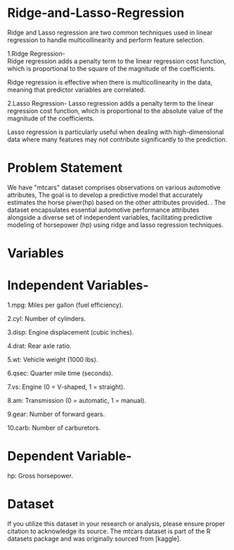 # Ridge-and-Lasso-Regression
Ridge and Lasso regression are two common techniques used in linear regression to handle multicollinearity and perform feature selection.

1.Ridge Regression-  
Ridge regression adds a penalty term to the linear regression cost function, which is proportional to the square of the magnitude of the coefficients. 

Ridge regression is effective when there is multicollinearity in the data, meaning that predictor variables are correlated.

2.Lasso Regression-
Lasso regression adds a penalty term to the linear regression cost function, which is proportional to the absolute value of the magnitude of the coefficients. 

Lasso regression is particularly useful when dealing with high-dimensional data where many features may not contribute significantly to the prediction. 

# Problem Statement
We have "mtcars" dataset comprises observations on various automotive attributes, The goal is to develop a predictive model that accurately estimates the horse piwer(hp) based on the other attributes provided. . The dataset encapsulates essential automotive performance attributes alongside a diverse set of independent variables, facilitating predictive modeling of horsepower (hp) using ridge and lasso regression techniques.


# Variables
# Independent Variables-

1.mpg: Miles per gallon (fuel efficiency).

2.cyl: Number of cylinders.

3.disp: Engine displacement (cubic inches).

4.drat: Rear axle ratio.

5.wt: Vehicle weight (1000 lbs).

6.qsec: Quarter mile time (seconds).

7.vs: Engine (0 = V-shaped, 1 = straight).

8.am: Transmission (0 = automatic, 1 = manual).

9.gear: Number of forward gears.

10.carb: Number of carburetors.

# Dependent Variable-
hp: Gross horsepower.


# Dataset
If you utilize this dataset in your research or analysis, please ensure proper citation to acknowledge its source. The mtcars dataset is part of the R datasets package and was originally sourced from [kaggle].


